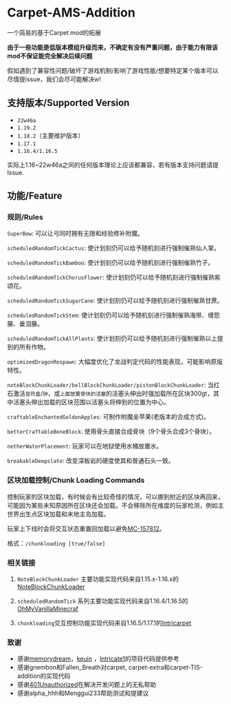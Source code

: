 # Carpet-AMS-Addition

一个简易的基于Carpet mod的拓展

**由于一些功能是低版本模组升级而来，不确定有没有严重问题，由于能力有限该mod不保证能完全解决后续问题**

假如遇到了兼容性问题/破坏了游戏机制/影响了游戏性能/想要特定某个版本可以尽情提issue，我们会尽可能解决w!

## 支持版本/Supported Version

- `22w46a`
- `1.19.2`
- `1.18.2`（主要维护版本）
- `1.17.1`
- `1.16.4/1.16.5`

实际上1.16~22w46a之间的任何版本理论上应该都兼容，若有版本支持问题请提Issue.

## 功能/Feature

### 规则/Rules

`SuperBow`: 可以让弓同时拥有无限和经验修补附魔。

`scheduledRandomTickCactus`: 使计划刻仍可以给予随机刻进行强制催熟仙人掌。

`scheduledRandomTickBamboo`: 使计划刻仍可以给予随机刻进行强制催熟竹子。

`scheduledRandomTickChorusFlower`: 使计划刻仍可以给予随机刻进行强制催熟紫颂花。

`scheduledRandomTickSugarCane`: 使计划刻仍可以给予随机刻进行强制催熟甘蔗。

`scheduledRandomTickStem`: 使计划刻仍可以给予随机刻进行强制催熟海带、缠怨藤、垂泪藤。

`scheduledRandomTickAllPlants`: 使计划刻仍可以给予随机刻进行强制催熟以上提到的所有作物。

`optimizedDragonRespawn`: 大幅度优化了龙战判定代码的性能表现，可能影响原版特性。

`noteBlockChunkLoader/bellBlockChunkLoader/pistonBlockChunkLoader`: 当红石激活`音符盒`/`钟`，或`上面放置骨块的活塞`的活塞头伸出时强加载所在区块300gt，其中活塞头伸出加载的区块范围以活塞头将伸到的位置为中心。

`craftableEnchantedGoldenApples`: 可制作附魔金苹果(老版本的合成方式)。

`betterCraftableBoneBlock`: 使用骨头直接合成骨块（9个骨头合成3个骨块）。

`netherWaterPlacement`: 玩家可以在地狱使用水桶放置水。

`breakableDeepslate`: 改变深板岩的硬度使其和普通石头一致。

### 区块加载控制/Chunk Loading Commands

控制玩家的区块加载，有时候会有比较奇怪的情况，可以挪到附近的区块再回来，可能因为某些未知原因所在区块还会加载。不会移除所在维度的玩家检测，例如主世界出生点区块加载和末地主岛加载。

玩家上下线时会将交互状态重置回加载以避免[MC-157812](https://bugs.mojang.com/browse/MC-157812)。

格式：`/chunkloading [true/false]`

### 相关链接

1. `NoteBlockChunkLoader`
   主要功能实现代码来自1.15.x-1.16.x的[NoteBlockChunkLoader](https://github.com/GC-server-CN/NoteBlockChunkLoader)

2. `scheduledRandomTick`
   系列主要功能实现代码来自1.16.4/1.16.5的[OhMyVanillaMinecraf](https://github.com/hit-mc/OhMyVanillaMinecraft)

3. `chunkloading`交互控制功能实现代码来自1.16.5/1.17.1的[Intricarpet](https://github.com/lntricate1/intricarpet)

### 致谢

- 感谢[memorydream](https://github.com/memorydream)，[keuin](https://github.com/keuin)
  ，[lntricate1](https://github.com/lntricate1)的项目代码提供参考
- 感谢gnembon和Fallen_Breath对carpet, carpet-extra和carpet-TIS-addition的实现代码
- 感谢[401Unauthorized](https://github.com/YehowahLiu)在解决开发问题上的无私帮助
- 感谢alpha_hhh和Menggui233帮助测试和提建议
